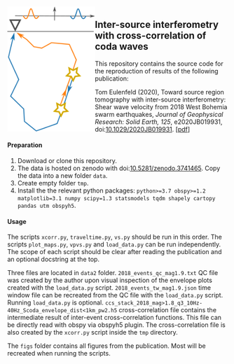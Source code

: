<img src="figs/method.svg" alt="method image" align="left" width="200">

## Inter-source interferometry with cross-correlation of coda waves

This repository contains the source code for the reproduction of results of the following publication:

Tom Eulenfeld (2020), Toward source region tomography with inter-source interferometry: Shear wave velocity from 2018 West Bohemia swarm earthquakes, *Journal of Geophysical
Research: Solid Earth, 125*, e2020JB019931, doi:[10.1029/2020JB019931](https://doi.org/10.1029/2020JB019931). [[pdf](https://arxiv.org/pdf/2003.11938)]

#### Preparation

1. Download or clone this repository.
2. The data is hosted on zenodo with doi:[10.5281/zenodo.3741465](https://www.doi.org/10.5281/zenodo.3741465). Copy the data into a new folder `data`.
3. Create empty folder `tmp`.
4. Install the the relevant python packages: `python>=3.7 obspy>=1.2 matplotlib=3.1 numpy scipy=1.3 statsmodels tqdm shapely cartopy pandas utm obspyh5`.

#### Usage

The scripts `xcorr.py`, `traveltime.py`, `vs.py` should be run in this order. The scripts `plot_maps.py`, `vpvs.py` and `load_data.py` can be run independently. The scope of each script should be clear after reading the publication and an optional docstring at the top.

Three files are located in `data2` folder. `2018_events_qc_mag1.9.txt` QC file was created by the author upon visual inspection of the envelope plots created with the `load_data.py` script. `2018_events_tw_mag1.9.json` time window file can be recreated from the QC file with the `load_data.py` script. Running `load_data.py` is optional. `ccs_stack_2018_mag>1.8_q3_10Hz-40Hz_Scoda_envelope_dist<1km_pw2.h5` cross-correlation file contains the intermediate result of inter-event cross-correlation functions. This file can be directly read with obspy via obspyh5 plugin. The cross-correlation file is also created by the `xcorr.py` script inside the `tmp` directory.

The `figs` folder contains all figures from the publication. Most will be recreated when running the scripts.
